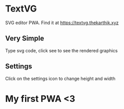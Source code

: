 # TextVG
SVG editor PWA. Find it at https://textvg.thekarthik.xyz

## Very Simple
Type svg code, click see to see the rendered graphics

## Settings
Click on the settings icon to change height and width

# My first PWA <3
